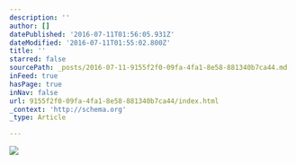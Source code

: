 ```yaml
---
description: ''
author: []
datePublished: '2016-07-11T01:56:05.931Z'
dateModified: '2016-07-11T01:55:02.800Z'
title: ''
starred: false
sourcePath: _posts/2016-07-11-9155f2f0-09fa-4fa1-8e58-881340b7ca44.md
inFeed: true
hasPage: true
inNav: false
url: 9155f2f0-09fa-4fa1-8e58-881340b7ca44/index.html
_context: 'http://schema.org'
_type: Article

---
```

![](https://the-grid-user-content.s3-us-west-2.amazonaws.com/a9a33a6e-8e07-4fec-91b5-a0455c1fa71d.jpg)